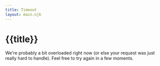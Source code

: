 ```yaml
---
title: Timeout
layout: main.njk
---
```


# {{title}}

We're probably a bit overloaded right now (or else your request was just really hard to
handle). Feel free to try again in a few moments.
